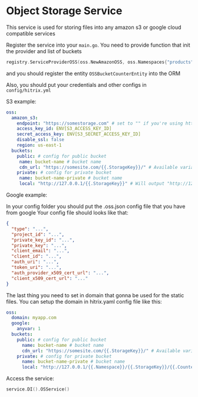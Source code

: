 # Object Storage Service

This service is used for storing files into any amazon s3 or google cloud compatible services

Register the service into your `main.go`. You need to provide function that init the provider and list of  buckets

```go
registry.ServiceProviderOSS(oss.NewAmazonOSS, oss.Namespaces{"products": oss.BucketPublic})
```

and you should register the entity `OSSBucketCounterEntity` into the ORM

Also, you should put your credentials and other configs in `config/hitrix.yml`

S3 example:
```yml
oss:
  amazon_s3:
    endpoint: "https://somestorage.com" # set to "" if you're using https://s3.amazonaws.com
    access_key_id: ENV[S3_ACCESS_KEY_ID]
    secret_access_key: ENV[S3_SECRET_ACCESS_KEY_ID]
    disable_ssl: false
    region: us-east-1
  buckets:
    public: # config for public bucket
     name: bucket-name # bucket name
     cdn_url: "https://somesite.com/{{.StorageKey}}/" # Available variables is: .StorageKey (Namespace is part of StorageKey)
    private: # config for private bucket
     name: bucket-name-private # bucket name
     local: "http://127.0.0.1/{{.StorageKey}}" # Will output "http://127.0.0.1/product/1.jpeg"
```
Google example:

In your config folder you should put the .oss.json config file that you have from google
Your config file should looks like that:
```json
{
  "type": "...",
  "project_id": "...",
  "private_key_id": "...",
  "private_key": "...",
  "client_email": "...",
  "client_id": "...",
  "auth_uri": "...",
  "token_uri": "...",
  "auth_provider_x509_cert_url": "...",
  "client_x509_cert_url": "..."
}
```

The last thing you need to set in domain that gonna be used for the static files.
You can setup the domain in hitrix.yaml config file like this:
```yaml
oss: 
  domain: myapp.com
  google:
    anyvar: 1
  buckets:
    public: # config for public bucket
      name: bucket-name # bucket name
      cdn_url: "https://somesite.com/{{.StorageKey}}/" # Available variables are: .Namespace, .CounterID, and, .StorageKey
    private: # config for private bucket
      name: bucket-name-private # bucket name
      local: "http://127.0.0.1/{{.Namespace}}/{{.StorageKey}}/{{.CounterID}}" # Will output "http://127.0.0.1/product/1.jpeg/1"
```

Access the service:
```go
service.DI().OSService()
```